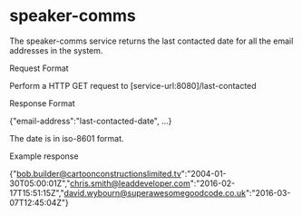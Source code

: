 # speaker-comms
The speaker-comms service returns the last contacted date for all the email addresses in the system.

Request Format

Perform a HTTP GET request to [service-url:8080]/last-contacted

Response Format

{"email-address":"last-contacted-date", ...}

The date is in iso-8601 format.

Example response

{"bob.builder@cartoonconstructionslimited.tv":"2004-01-30T05:00:01Z","chris.smith@leaddeveloper.com":"2016-02-17T15:51:15Z","david.wybourn@superawesomegoodcode.co.uk":"2016-03-07T12:45:04Z"}

